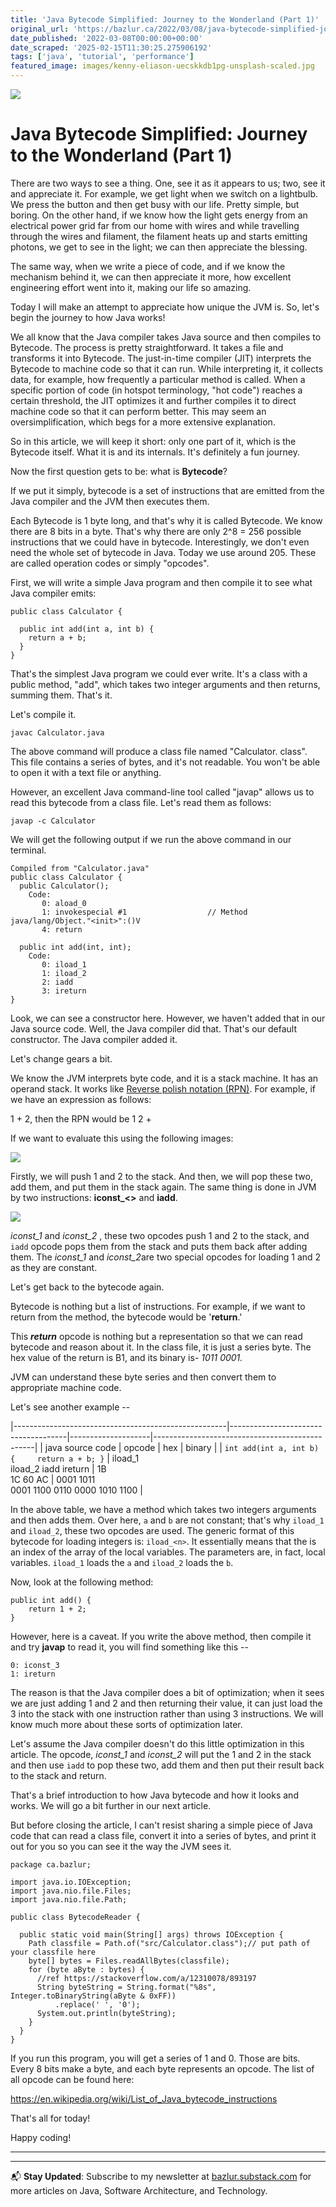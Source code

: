 ```yaml
---
title: 'Java Bytecode Simplified: Journey to the Wonderland (Part 1)'
original_url: 'https://bazlur.ca/2022/03/08/java-bytecode-simplified-journey-to-the-wonderland-part-1/'
date_published: '2022-03-08T00:00:00+00:00'
date_scraped: '2025-02-15T11:30:25.275906192'
tags: ['java', 'tutorial', 'performance']
featured_image: images/kenny-eliason-uecskkdb1pg-unsplash-scaled.jpg
---
```


![](images/kenny-eliason-uecskkdb1pg-unsplash-scaled.jpg)

Java Bytecode Simplified: Journey to the Wonderland (Part 1)
============================================================

There are two ways to see a thing. One, see it as it appears to us; two, see it and appreciate it. For example, we get light when we switch on a lightbulb. We press the button and then get busy with our life. Pretty simple, but boring. On the other hand, if we know how the light gets energy from an electrical power grid far from our home with wires and while travelling through the wires and filament, the filament heats up and starts emitting photons, we get to see in the light; we can then appreciate the blessing.

The same way, when we write a piece of code, and if we know the mechanism behind it, we can then appreciate it more, how excellent engineering effort went into it, making our life so amazing.

Today I will make an attempt to appreciate how unique the JVM is. So, let's begin the journey to how Java works!

We all know that the Java compiler takes Java source and then compiles to Bytecode. The process is pretty straightforward. It takes a file and transforms it into Bytecode. The just-in-time compiler (JIT) interprets the Bytecode to machine code so that it can run. While interpreting it, it collects data, for example, how frequently a particular method is called. When a specific portion of code (in hotspot terminology, "hot code") reaches a certain threshold, the JIT optimizes it and further compiles it to direct machine code so that it can perform better. This may seem an oversimplification, which begs for a more extensive explanation.

So in this article, we will keep it short: only one part of it, which is the Bytecode itself. What it is and its internals. It's definitely a fun journey.

Now the first question gets to be: what is **Bytecode**?

If we put it simply, bytecode is a set of instructions that are emitted from the Java compiler and the JVM then executes them.

Each Bytecode is 1 byte long, and that's why it is called Bytecode. We know there are 8 bits in a byte. That's why there are only 2\^8 = 256 possible instructions that we could have in bytecode. Interestingly, we don't even need the whole set of bytecode in Java. Today we use around 205. These are called operation codes or simply "opcodes".

First, we will write a simple Java program and then compile it to see what Java compiler emits:

```
public class Calculator {

  public int add(int a, int b) {
    return a + b;
  }
}
```

That's the simplest Java program we could ever write. It's a class with a public method, "add", which takes two integer arguments and then returns, summing them. That's it.

Let's compile it.

```
javac Calculator.java
```

The above command will produce a class file named "Calculator. class". This file contains a series of bytes, and it's not readable. You won't be able to open it with a text file or anything.

However, an excellent Java command-line tool called "javap" allows us to read this bytecode from a class file. Let's read them as follows:

```
javap -c Calculator
```

We will get the following output if we run the above command in our terminal.

```
Compiled from "Calculator.java"
public class Calculator {
  public Calculator();
    Code:
       0: aload_0
       1: invokespecial #1                  // Method java/lang/Object."<init>":()V
       4: return

  public int add(int, int);
    Code:
       0: iload_1
       1: iload_2
       2: iadd
       3: ireturn
}

```

Look, we can see a constructor here. However, we haven't added that in our Java source code. Well, the Java compiler did that. That's our default constructor. The Java compiler added it.

Let's change gears a bit.

We know the JVM interprets byte code, and it is a stack machine. It has an operand stack. It works like [Reverse polish notation (RPN)](https://en.wikipedia.org/wiki/Reverse_Polish_notation). For example, if we have an expression as follows:

1 + 2, then the RPN would be 1 2 +

If we want to evaluate this using the following images:

![](images/page-272-700x250.png)

Firstly, we will push 1 and 2 to the stack. And then, we will pop these two, add them, and put them in the stack again. The same thing is done in JVM by two instructions: **iconst_\<\>** and **iadd**.

![](images/page-273-700x239.png)

*iconst_1* and *iconst_2* , these two opcodes push 1 and 2 to the stack, and `iadd` opcode pops them from the stack and puts them back after adding them. The *iconst_1* and *iconst_2*are two special opcodes for loading 1 and 2 as they are constant.

Let's get back to the bytecode again.

Bytecode is nothing but a list of instructions. For example, if we want to return from the method, the bytecode would be '**return**.'

This ***return*** opcode is nothing but a representation so that we can read bytecode and reason about it. In the class file, it is just a series byte. The hex value of the return is B1, and its binary is- *1011 0001.*

JVM can understand these byte series and then convert them to appropriate machine code.

Let's see another example --

|-----------------------------------------------------|-------------------------------------|--------------------|------------------------------------------------|
| java source code                                    | opcode                              | hex                | binary                                         |
| ``` int add(int a, int b) {     return a + b; } ``` | iload_1 <br /> iload_2 iadd ireturn | 1B <br /> 1C 60 AC | 0001 1011 <br /> 0001 1100 0110 0000 1010 1100 |

In the above table, we have a method which takes two integers arguments and then adds them. Over here, `a` and `b` are not constant; that's why `iload_1` and `iload_2`, these two opcodes are used. The generic format of this bytecode for loading integers is: `iload_<n>`. It essentially means that the is an index of the array of the local variables. The parameters are, in fact, local variables. `iload_1` loads the `a` and `iload_2` loads the `b`.

Now, look at the following method:

```
public int add() {
    return 1 + 2;
}
```

However, here is a caveat. If you write the above method, then compile it and try **javap** to read it, you will find something like this --

```
0: iconst_3
1: ireturn
```

The reason is that the Java compiler does a bit of optimization; when it sees we are just adding 1 and 2 and then returning their value, it can just load the 3 into the stack with one instruction rather than using 3 instructions. We will know much more about these sorts of optimization later.

Let's assume the Java compiler doesn't do this little optimization in this article. The opcode, *iconst_1* and *iconst_2* will put the 1 and 2 in the stack and then use `iadd` to pop these two, add them and then put their result back to the stack and return.

That's a brief introduction to how Java bytecode and how it looks and works. We will go a bit further in our next article.

But before closing the article, I can't resist sharing a simple piece of Java code that can read a class file, convert it into a series of bytes, and print it out for you so you can see it the way the JVM sees it.

```
package ca.bazlur;

import java.io.IOException;
import java.nio.file.Files;
import java.nio.file.Path;

public class BytecodeReader {

  public static void main(String[] args) throws IOException {
    Path classfile = Path.of("src/Calculator.class");// put path of your classfile here
    byte[] bytes = Files.readAllBytes(classfile);
    for (byte aByte : bytes) {
      //ref https://stackoverflow.com/a/12310078/893197
      String byteString = String.format("%8s", Integer.toBinaryString(aByte & 0xFF))
          .replace(' ', '0');
      System.out.println(byteString);
    }
  }
}
```

If you run this program, you will get a series of 1 and 0. Those are bits. Every 8 bits make a byte, and each byte represents an opcode. The list of all opcode can be found here:

<https://en.wikipedia.org/wiki/List_of_Java_bytecode_instructions>

That's all for today!

Happy coding!  

*** ** * ** ***

---

📬 **Stay Updated**: Subscribe to my newsletter at [bazlur.substack.com](https://bazlur.substack.com/) for more articles on Java, Software Architecture, and Technology.
